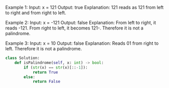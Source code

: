 Example 1:
Input: x = 121
Output: true
Explanation: 121 reads as 121 from left to right and from right to left.

Example 2:
Input: x = -121
Output: false
Explanation: From left to right, it reads -121. From right to left, it becomes 121-. Therefore it is not a palindrome.

Example 3:
Input: x = 10
Output: false
Explanation: Reads 01 from right to left. Therefore it is not a palindrome.

```python
class Solution:
    def isPalindrome(self, x: int) -> bool:
        if (str(x) == str(x)[::-1]):
            return True
        else:
            return False
```
